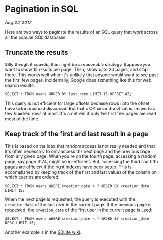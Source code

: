 # Pagination in SQL
*Aug 25, 2017*

Here are two ways to paginate the results of an SQL query that work across all
the popular SQL databases.

## Truncate the results
Silly though it sounds, this might be a reasonable strategy. Suppose you want
to show 15 results per page. Then, show upto 20 pages, and stop there. This works
well when it's unlikely that anyone would want to see past the first few pages.
Incidentally, Google does something like this for web search results.

```
SELECT * FROM users ORDER BY last_name LIMIT 15 OFFSET 45;
```

This query is not efficient for large offsets because rows upto the offset have
to be read and discarded. But that's OK since the offset is limited to a few
hundred rows at most. It's a net win if only the first few pages are read most
of the time.

## Keep track of the first and last result in a page
This is based on the idea that random access is not really needed and that it's often
necessary to only access the next page and the previous page from any given page.
When you're on the fourth page, accessing a random page, say page 3124, might
be in-efficient. But, accessing the third and fifth pages are efficient if the
right indexes have been setup. This is accomplished by keeping track of the first
and last values of the column on which queries are ordered.

```
SELECT * FROM users WHERE creation_date > ? ORDER BY creation_date LIMIT 15;
```

When the next page is requested, the query is executed with the `creation_date`
of the last user in the current page. If the previous page is requested, the
`creation_date` of the first user in the current page is used:

```
SELECT * FROM users WHERE creation_date < ? ORDER BY creation_date DESC LIMIT 15;
```

Another example is in the [SQLite wiki](http://www.sqlite.org/cvstrac/wiki?p=ScrollingCursor).
